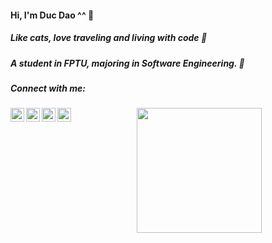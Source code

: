 #### Hi, I'm Duc Dao ^^ 👋
##### Like cats, love traveling and living with code 👀
##### A student in FPTU, majoring in Software Engineering. 🌱
##### Connect with me:
<div id="contact" align="center" style="margin: 0 auto">
  <a href="ducdmd152@gmail.com"><img align="left" alt="Duc Dao | Email" width="22px" src="https://cdn.jsdelivr.net/npm/simple-icons@v3/icons/gmail.svg" /></a>
  <a href="https://www.linkedin.com/in/ducdmd152/"><img align="left" alt="Duc Dao| LinkedIn" width="22px" src="https://cdn.jsdelivr.net/npm/simple-icons@v3/icons/linkedin.svg" /></a>
  <a href="https://www.facebook.com/heydmdd/"><img align="left" alt="Duy Đức | Facebook" width="22px" src="https://cdn.jsdelivr.net/npm/simple-icons@v3/icons/facebook.svg" /></a>
  <a href="https://www.instagram.com/heydmdd/"><img align="left" alt="heydmdd | Instagram" width="22px" src="https://cdn.jsdelivr.net/npm/simple-icons@v3/icons/instagram.svg" /></a>

</div>

<div id="desc" align="center">
  <img src="https://media.giphy.com/media/ES4Vcv8zWfIt2/giphy.gif" width="200px"/>
</div>



